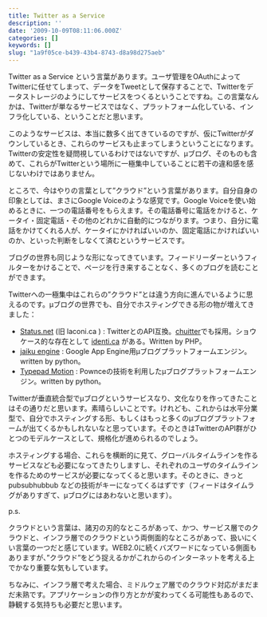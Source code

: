 ```yaml
---
title: Twitter as a Service
description: ''
date: '2009-10-09T08:11:06.000Z'
categories: []
keywords: []
slug: "1a9f05ce-b439-43b4-8743-d8a98d275aeb"
---
```

Twitter as a Service という言葉があります。ユーザ管理をOAuthによってTwitterに任せてしまって、データをTweetとして保存することで、Twitterをデータストレージのようにしてサービスをつくるということですね。この言葉なんかは、Twitterが単なるサービスではなく、プラットフォーム化している、インフラ化している、ということだと思います。

このようなサービスは、本当に数多く出てきているのですが、仮にTwitterがダウンしているとき、これらのサービスも止まってしまうということになります。Twitterの安定性を疑問視しているわけではないですが、μブログ、そのものも含めて、これらがTwitterという場所に一極集中していることに若干の違和感を感じないわけではありません。

ところで、今はやりの言葉として”クラウド”という言葉があります。自分自身の印象としては、まさにGoogle Voiceのような感覚です。Google Voiceを使い始めるときに、一つの電話番号をもらえます。その電話番号に電話をかけると、ケータイ・固定電話・その他のどれかに自動的につながります。つまり、自分に電話をかけてくれる人が、ケータイにかければいいのか、固定電話にかければいいのか、といった判断をしなくて済むというサービスです。

ブログの世界も同じような形になってきています。フィードリーダーというフィルターをかけることで、ページを行き来することなく、多くのブログを読むことができます。

Twitterへの一極集中はこれらの”クラウド”とは違う方向に進んでいるように思えるのです。μブログの世界でも、自分でホスティングできる形の物が増えてきました：

*   [Status.net](http://status.net/) (旧 laconi.ca ) : TwitterとのAPI互換。[chuitter](http://chuitter.jp/)でも採用。ショウケース的な存在として [identi.ca](http://identi.ca/) がある。Written by PHP。
*   [jaiku engine](http://code.google.com/p/jaikuengine/) : Google App Engine用μブログプラットフォームエンジン。 written by python。
*   [Typepad Motion](http://www.typepad.com/go/motion/) : Pownceの技術を利用したμブログプラットフォームエンジン。written by python。

Twitterが垂直統合型でμブログというサービスなり、文化なりを作ってきたことはその通りだと思います。素晴らしいことです。けれども、これからは水平分業型で、自分でホスティングする形、もしくはもっと多くのμブログプラットフォームが出てくるかもしれないなと思っています。そのときはTwitterのAPI群がひとつのモデルケースとして、規格化が進められるのでしょう。

ホスティングする場合、これらを横断的に見て、グローバルタイムラインを作るサービスなども必要になってきたりしますし、それぞれのユーザのタイムラインを作るためのサービスが必要になってくると思います。そのときに、きっと pubsubhubbub などの技術がキーになってくるはずです（フィードはタイムラグがありすぎて、μブログにはあわないと思います）。

p.s.

クラウドという言葉は、諸刃の刃的なところがあって、かつ、サービス層でのクラウドと、インフラ層でのクラウドという両側面的なところがあって、扱いにくい言葉の一つだと感じています。WEB2.0に続くバズワードになっている側面もありますが、”クラウド”をどう捉えるかがこれからのインターネットを考える上でかなり重要な気もしています。

ちなみに、インフラ層で考えた場合、ミドルウェア層でのクラウド対応がまだまだ未熟です。アプリケーションの作り方とかが変わってくる可能性もあるので、静観する気持ちも必要だと思います。